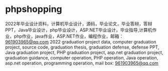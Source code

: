 # phpshopping
2022年毕业设计资料，计算机毕业设计，源码，毕业论文，毕业答辩，答辩PPT，Java毕业设计，php毕业设计，ASP.NET毕业设计，毕业指导,计算机作业，php作业，java作业，ASP.NET作业，编程作业，邮箱：961903965@qq.com 2022 graduation project data, computer graduation project, source code, graduation thesis, graduation defense, defense PPT, Java graduation project, PHP graduation project, asp.net graduation project, graduation guidance, computer operation, PHP operation, Java operation, asp.net operation, programming operation, mail box: 961903965@qq.com
